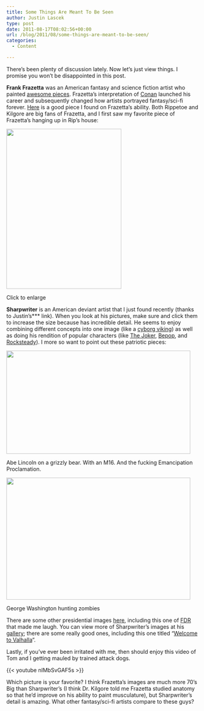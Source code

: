 ```yaml
---
title: Some Things Are Meant To Be Seen
author: Justin Lascek
type: post
date: 2011-08-17T08:02:56+00:00
url: /blog/2011/08/some-things-are-meant-to-be-seen/
categories:
  - Content

---
```

There&#8217;s been plenty of discussion lately. Now let&#8217;s just view things. I promise you won&#8217;t be disappointed in this post.
  

  
**Frank Frazetta** was an American fantasy and science fiction artist who painted [awesome pieces][1]. Frazetta&#8217;s interpretation of [Conan][2] launched his career and subsequently changed how artists portrayed fantasy/sci-fi forever. [Here][3] is a good piece I found on Frazetta&#8217;s ability. Both Rippetoe and Kilgore are big fans of Frazetta, and I first saw my favorite piece of Frazetta&#8217;s hanging up in Rip&#8217;s house:
  


<div id="attachment_5141" style="width: 310px" class="wp-caption aligncenter">
  <a href="http://frankfrazetta.org/ff_silver_warrior.jpg"><img aria-describedby="caption-attachment-5141" data-attachment-id="5141" data-permalink="/blog/2011/08/some-things-are-meant-to-be-seen/ff_silver_warrior-2/" data-orig-file="/2011/08/ff_silver_warrior1.jpg" data-orig-size="300,417" data-comments-opened="1" data-image-meta="{&quot;aperture&quot;:&quot;0&quot;,&quot;credit&quot;:&quot;&quot;,&quot;camera&quot;:&quot;&quot;,&quot;caption&quot;:&quot;&quot;,&quot;created_timestamp&quot;:&quot;0&quot;,&quot;copyright&quot;:&quot;&quot;,&quot;focal_length&quot;:&quot;0&quot;,&quot;iso&quot;:&quot;0&quot;,&quot;shutter_speed&quot;:&quot;0&quot;,&quot;title&quot;:&quot;&quot;}" data-image-title="ff_silver_warrior" data-image-description="" data-medium-file="/2011/08/ff_silver_warrior1.jpg" data-large-file="/2011/08/ff_silver_warrior1.jpg" class="size-full wp-image-5141" title="ff_silver_warrior" src="/2011/08/ff_silver_warrior1.jpg" alt="" width="300" height="417" /></a>
  
  <p id="caption-attachment-5141" class="wp-caption-text">
    Click to enlarge
  </p>
</div>


  

  
**Sharpwriter** is an American deviant artist that I just found recently (thanks to Justin&#8217;s\*** link). When you look at his pictures, make sure and click them to increase the size because has incredible detail. He seems to enjoy combining different concepts into one image (like a [cyborg viking][4]) as well as doing his rendition of popular characters (like [The Joker][5], [Bepop][6], and [Rocksteady][7]). I more so want to point out these patriotic pieces:

<div id="attachment_5143" style="width: 490px" class="wp-caption aligncenter">
  <a href="http://www.etsy.com/listing/79898751/epic-size-abe-lincoln-riding-a-grizzly"><img aria-describedby="caption-attachment-5143" data-attachment-id="5143" data-permalink="/blog/2011/08/some-things-are-meant-to-be-seen/il_fullxfull-231283212/" data-orig-file="/2011/08/il_fullxfull.231283212.jpg" data-orig-size="480,269" data-comments-opened="1" data-image-meta="{&quot;aperture&quot;:&quot;0&quot;,&quot;credit&quot;:&quot;&quot;,&quot;camera&quot;:&quot;&quot;,&quot;caption&quot;:&quot;&quot;,&quot;created_timestamp&quot;:&quot;0&quot;,&quot;copyright&quot;:&quot;&quot;,&quot;focal_length&quot;:&quot;0&quot;,&quot;iso&quot;:&quot;0&quot;,&quot;shutter_speed&quot;:&quot;0&quot;,&quot;title&quot;:&quot;&quot;}" data-image-title="il_fullxfull.231283212" data-image-description="" data-medium-file="/2011/08/il_fullxfull.231283212.jpg" data-large-file="/2011/08/il_fullxfull.231283212.jpg" src="/2011/08/il_fullxfull.231283212.jpg" alt="" title="il_fullxfull.231283212" width="480" height="269" class="size-full wp-image-5143" /></a>
  
  <p id="caption-attachment-5143" class="wp-caption-text">
    Abe Lincoln on a grizzly bear. With an M16. And the fucking Emancipation Proclamation.
  </p>
</div>

<div id="attachment_5144" style="width: 490px" class="wp-caption aligncenter">
  <a href="http://www.etsy.com/listing/70001690/george-washington-zombie-hunter"><img aria-describedby="caption-attachment-5144" data-attachment-id="5144" data-permalink="/blog/2011/08/some-things-are-meant-to-be-seen/il_570xn-226998046/" data-orig-file="/2011/08/il_570xN.226998046.jpg" data-orig-size="480,318" data-comments-opened="1" data-image-meta="{&quot;aperture&quot;:&quot;0&quot;,&quot;credit&quot;:&quot;&quot;,&quot;camera&quot;:&quot;&quot;,&quot;caption&quot;:&quot;&quot;,&quot;created_timestamp&quot;:&quot;0&quot;,&quot;copyright&quot;:&quot;&quot;,&quot;focal_length&quot;:&quot;0&quot;,&quot;iso&quot;:&quot;0&quot;,&quot;shutter_speed&quot;:&quot;0&quot;,&quot;title&quot;:&quot;&quot;}" data-image-title="il_570xN.226998046" data-image-description="" data-medium-file="/2011/08/il_570xN.226998046.jpg" data-large-file="/2011/08/il_570xN.226998046.jpg" src="/2011/08/il_570xN.226998046.jpg" alt="" title="il_570xN.226998046" width="480" height="318" class="size-full wp-image-5144" /></a>
  
  <p id="caption-attachment-5144" class="wp-caption-text">
    George Washington hunting zombies
  </p>
</div>

There are some other presidential images [here][8], including this one of [FDR][9] that made me laugh. You can view more of Sharpwriter&#8217;s images at his [gallery][10]; there are some really good ones, including this one titled &#8220;[Welcome to Valhalla][11]&#8220;.
  

  
Lastly, if you&#8217;ve ever been irritated with me, then should enjoy this video of Tom and I getting mauled by trained attack dogs.
  
{{< youtube nIMbSvGAF5s >}}
  

  
Which picture is your favorite? I think Frazetta&#8217;s images are much more 70&#8217;s Big than Sharpwriter&#8217;s (I think Dr. Kilgore told me Frazetta studied anatomy so that he&#8217;d improve on his ability to paint musculature), but Sharpwriter&#8217;s detail is amazing. What other fantasy/sci-fi artists compare to these guys?

 [1]: http://www.google.com/search?q=frank+frazetta&um=1&ie=UTF-8&tbm=isch&source=og&sa=N&hl=en&tab=wi&biw=1333&bih=609
 [2]: http://arrestedmotion.com/2010/07/frankfrazetta-conan-the-destroyer-1971.jpg
 [3]: http://www.tor.com/blogs/2010/05/frank-frazetta
 [4]: http://sharpwriter.deviantart.com/gallery/?offset=24#/d2dbjnc
 [5]: http://sharpwriter.deviantart.com/art/JOKER-WizardWorl-133182093?q=gallery%3Asharpwriter%2F179817&qo=55
 [6]: http://sharpwriter.deviantart.com/art/Bebop-197708923?q=gallery%3Asharpwriter%2F179817&qo=11
 [7]: http://sharpwriter.deviantart.com/art/RockSteady-178368128?q=gallery%3Asharpwriter%2F179817&qo=24
 [8]: http://www.etsy.com/shop/sharpwriter?ref=pr_shop_more
 [9]: http://www.etsy.com/listing/79789662/limited-edition-fdr-battle-for-america
 [10]: http://sharpwriter.deviantart.com/gallery/
 [11]: http://sharpwriter.deviantart.com/art/Welcome-to-Valhalla-139026312?q=gallery%3Asharpwriter%2F179817&qo=45
